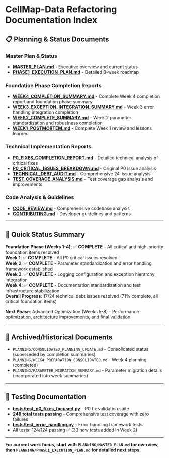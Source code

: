 # CellMap-Data Refactoring Documentation Index

## 📋 Planning & Status Documents

### **Master Plan & Status**
- **[MASTER_PLAN.md](PLANNING/MASTER_PLAN.md)** - Executive overview and current status
- **[PHASE1_EXECUTION_PLAN.md](PLANNING/PHASE1_EXECUTION_PLAN.md)** - Detailed 8-week roadmap

### **Foundation Phase Completion Reports** 
- **[WEEK4_COMPLETION_SUMMARY.md](PLANNING/WEEK4_COMPLETION_SUMMARY.md)** - Complete Week 4 completion report and foundation phase summary
- **[WEEK3_EXCEPTION_INTEGRATION_SUMMARY.md](PLANNING/WEEK3_EXCEPTION_INTEGRATION_SUMMARY.md)** - Week 3 error handling integration completion
- **[WEEK2_COMPLETE_SUMMARY.md](PLANNING/WEEK2_COMPLETE_SUMMARY.md)** - Week 2 parameter standardization and robustness completion
- **[WEEK1_POSTMORTEM.md](PLANNING/WEEK1_POSTMORTEM.md)** - Complete Week 1 review and lessons learned

### **Technical Implementation Reports**
- **[P0_FIXES_COMPLETION_REPORT.md](PLANNING/P0_FIXES_COMPLETION_REPORT.md)** - Detailed technical analysis of critical fixes
- **[P0_CRITICAL_ISSUES_BREAKDOWN.md](PLANNING/P0_CRITICAL_ISSUES_BREAKDOWN.md)** - Original P0 issue analysis
- **[TECHNICAL_DEBT_AUDIT.md](PLANNING/TECHNICAL_DEBT_AUDIT.md)** - Comprehensive 24-issue analysis
- **[TEST_COVERAGE_ANALYSIS.md](PLANNING/TEST_COVERAGE_ANALYSIS.md)** - Test coverage gap analysis and improvements

### **Code Analysis & Guidelines**
- **[CODE_REVIEW.md](PLANNING/CODE_REVIEW.md)** - Comprehensive codebase analysis
- **[CONTRIBUTING.md](CONTRIBUTING.md)** - Developer guidelines and patterns

---

## 🎯 Quick Status Summary

**Foundation Phase (Weeks 1-4)**: ✅ **COMPLETE** - All critical and high-priority foundation items resolved  
**Week 1**: ✅ **COMPLETE** - All P0 critical issues resolved  
**Week 2**: ✅ **COMPLETE** - Parameter standardization and error handling framework established  
**Week 3**: ✅ **COMPLETE** - Logging configuration and exception hierarchy integration  
**Week 4**: ✅ **COMPLETE** - Documentation standardization and test infrastructure stabilization  
**Overall Progress**: 17/24 technical debt issues resolved (71% complete, all critical foundation items)

**Next Phase**: Advanced Optimization (Weeks 5-8) - Performance optimization, architecture improvements, and final validation

---

## 📁 Archived/Historical Documents
- `PLANNING/CONSOLIDATED_PLANNING_UPDATE.md` - Consolidated status (superseded by completion summaries)
- `PLANNING/WEEK4_PREPARATION_CONSOLIDATED.md` - Week 4 planning (completed)
- `PLANNING/PARAMETER_MIGRATION_SUMMARY.md` - Parameter migration details (incorporated into week summaries)

---

## 🧪 Testing Documentation
- **[tests/test_p0_fixes_focused.py](tests/test_p0_fixes_focused.py)** - P0 fix validation suite
- **248 total tests passing** - Comprehensive test coverage with zero failures
- **[tests/test_error_handling.py](tests/test_error_handling.py)** - Error handling framework tests
- All tests: 124/124 passing ✅ (33 new tests added in Week 2)

---

**For current work focus, start with `PLANNING/MASTER_PLAN.md` for overview, then `PLANNING/PHASE1_EXECUTION_PLAN.md` for detailed next steps.**

